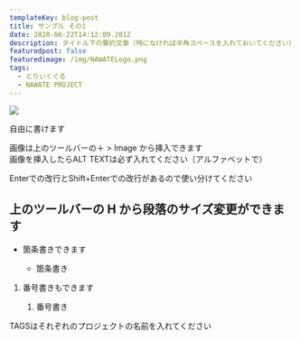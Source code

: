```yaml
---
templateKey: blog-post
title: サンプル その1
date: 2020-06-22T14:12:09.201Z
description: タイトル下の要約文章（特になければ半角スペースを入れておいてください）
featuredpost: false
featuredimage: /img/NAWATELogo.png
tags:
  - とりいくぐる
  - NAWATE PROJECT
---
```

![](/img/annex-1-4.jpg)

自由に書けます

画像は上のツールバーの＋ > Image から挿入できます\
画像を挿入したらALT TEXTは必ず入れてください（アルファベットで）

Enterでの改行とShift+Enterでの改行があるので使い分けてください

## **上のツールバーの H から段落のサイズ変更ができます**

* 箇条書きできます

  * 箇条書き

1. 番号書きもできます

   1. 番号書き

TAGSはそれぞれのプロジェクトの名前を入れてください